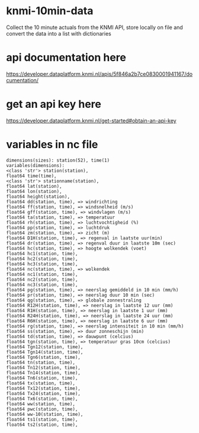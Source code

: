 # knmi-10min-data
Collect the 10 minute actuals from the KNMI API, store locally on file and convert the data into a list with dictionaries

# api documentation here
https://developer.dataplatform.knmi.nl/apis/5f846a2b7ce0830001941167/documentation/

# get an api key here
https://developer.dataplatform.knmi.nl/get-started#obtain-an-api-key

# variables in nc file
    dimensions(sizes): station(52), time(1)
    variables(dimensions): 
    <class 'str'> station(station), 
    float64 time(time), 
    <class 'str'> stationname(station), 
    float64 lat(station), 
    float64 lon(station), 
    float64 height(station), 
    float64 dd(station, time), => windrichting
    float64 ff(station, time), => windsnelheid (m/s)
    float64 gff(station, time), => windvlagen (m/s)
    float64 ta(station, time), => temperatuur
    float64 rh(station, time), => luchtvochtigheid (%)
    float64 pp(station, time), => luchtdruk
    float64 zm(station, time), => zicht (m)
    float64 D1H(station, time), => regenval in laatste uur(min)
    float64 dr(station, time), => regenval duur in laatste 10m (sec)
    float64 hc(station, time), => hoogte wolkendek (voet)
    float64 hc1(station, time), 
    float64 hc2(station, time), 
    float64 hc3(station, time), 
    float64 nc(station, time), => wolkendek
    float64 nc1(station, time), 
    float64 nc2(station, time), 
    float64 nc3(station, time), 
    float64 pg(station, time), => neerslag gemiddeld in 10 min (mm/h)
    float64 pr(station, time), => neerslag duur 10 min (sec)
    float64 qg(station, time), => globale zonnestraling
    float64 R12H(station, time), => neerslag in laatste 12 uur (mm)
    float64 R1H(station, time), => neerslag in laatste 1 uur (mm)
    float64 R24H(station, time), => neerslag in laatste 24 uur (mm)
    float64 R6H(station, time), => neerslag in laatste 6 uur (mm)
    float64 rg(station, time), => neerslag intensiteit in 10 min (mm/h)
    float64 ss(station, time), => duur zonneschijn (min)
    float64 td(station, time), => dauwpunt (celcius)
    float64 tgn(station, time), => temperatuur gras 10cm (celcius)
    float64 Tgn12(station, time), 
    float64 Tgn14(station, time), 
    float64 Tgn6(station, time), 
    float64 tn(station, time), 
    float64 Tn12(station, time), 
    float64 Tn14(station, time), 
    float64 Tn6(station, time), 
    float64 tx(station, time), 
    float64 Tx12(station, time), 
    float64 Tx24(station, time), 
    float64 Tx6(station, time), 
    float64 ww(station, time), 
    float64 pwc(station, time), 
    float64 ww-10(station, time), 
    float64 ts1(station, time), 
    float64 ts2(station, time), 
  

